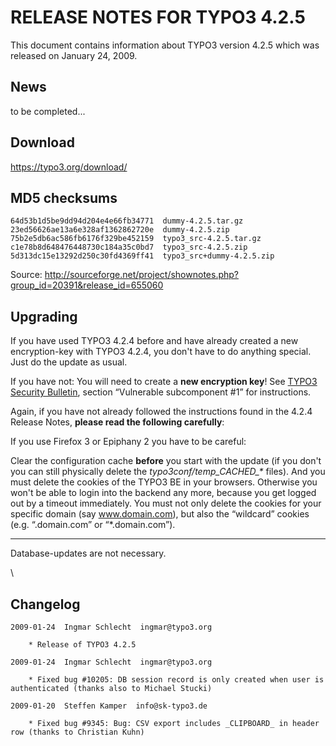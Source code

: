 RELEASE NOTES FOR TYPO3 4.2.5
=============================

This document contains information about TYPO3 version 4.2.5 which was
released on January 24, 2009.

News
----

to be completed...

Download
--------

<https://typo3.org/download/>

MD5 checksums
-------------

    64d53b1d5be9dd94d204e4e66fb34771  dummy-4.2.5.tar.gz
    23ed56626ae13a6e328af1362862720e  dummy-4.2.5.zip
    75b2e5db6ac586fb6176f329be452159  typo3_src-4.2.5.tar.gz
    c1e78b8d648476448730c184a35c0bd7  typo3_src-4.2.5.zip
    5d313dc15e13292d250c30fd4369ff41  typo3_src+dummy-4.2.5.zip

Source:
<http://sourceforge.net/project/shownotes.php?group_id=20391&release_id=655060>

Upgrading
---------

If you have used TYPO3 4.2.4 before and have already created a new
encryption-key with TYPO3 4.2.4, you don't have to do anything special.
Just do the update as usual.

If you have not: You will need to create a **new encryption key**! See
[TYPO3 Security
Bulletin](https://typo3.org/teams/security/security-bulletins/typo3-sa-2009-001/),
section “Vulnerable subcomponent \#1” for instructions.

Again, if you have not already followed the instructions found in the
4.2.4 Release Notes, **please read the following carefully**:

If you use Firefox 3 or Epiphany 2 you have to be careful:

Clear the configuration cache **before** you start with the update (if
you don't you can still physically delete the
*typo3conf/temp\_CACHED\_\** files). And you must delete the cookies of
the TYPO3 BE in your browsers. Otherwise you won't be able to login into
the backend any more, because you get logged out by a timeout
immediately. You must not only delete the cookies for your specific
domain (say www.domain.com), but also the “wildcard” cookies (e.g.
“.domain.com” or “\*.domain.com”).

------------------------------------------------------------------------

Database-updates are not necessary.

\

Changelog
---------

    2009-01-24  Ingmar Schlecht  ingmar@typo3.org

        * Release of TYPO3 4.2.5

    2009-01-24  Ingmar Schlecht  ingmar@typo3.org

        * Fixed bug #10205: DB session record is only created when user is authenticated (thanks also to Michael Stucki)

    2009-01-20  Steffen Kamper  info@sk-typo3.de

        * Fixed bug #9345: Bug: CSV export includes _CLIPBOARD_ in header row (thanks to Christian Kuhn)
